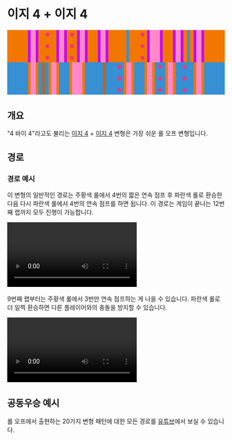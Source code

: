 # 이지 4 + 이지 4

![Easy 4 + Easy 4](../images/variations/easy-4-easy-4.jpg)

## 개요

"4 바이 4"라고도 불리는 [이지 4](../rolls/easy-4.md#주황색-롤) + [이지 4](../rolls/easy-4.md#파란색-롤) 변형은 가장 쉬운 롤 오프 변형입니다.

## 경로

### 경로 예시

이 변형의 일반적인 경로는 주황색 롤에서 4번의 짧은 연속 점프 후 파란색 롤로 환승한 다음 다시 파란색 롤에서 4번의 연속 점프를 하면 됩니다. 이 경로는 게임이 끝나는 12번째 랩까지 모두 진행이 가능합니다.

<video controls>
  <source src="../../images/variations/easy-4-easy-4-standard-path.mp4" type="video/mp4">
</video>

9번째 랩부터는 주황색 롤에서 3번만 연속 점프하는 게 나을 수 있습니다. 파란색 롤로 더 일찍 환승하면 다른 플레이어와의 충돌을 방지할 수 있습니다.

<video controls>
  <source src="../../images/variations/easy-4-easy-4-alternate-path.mp4" type="video/mp4">
</video>

## 공동우승 예시

롤 오프에서 출현하는 20가지 변형 패턴에 대한 모든 경로를 [유튜브](https://www.youtube.com/playlist?list=PLG_QNSp9ZgJLWYSNl4vY26VJCZeOQHO1F)에서 보실 수 있습니다.

